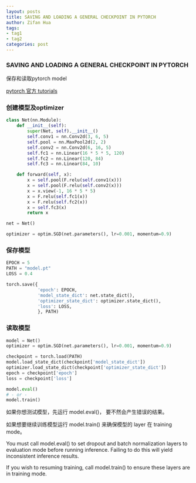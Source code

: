 ```yaml
---
layout: posts
title: SAVING AND LOADING A GENERAL CHECKPOINT IN PYTORCH
author: Zifan Hua
tags:
- tag1
- tag2
categories: post
---
```


### SAVING AND LOADING A GENERAL CHECKPOINT IN PYTORCH

保存和读取pytorch model

[pytorch 官方 tutorials](https://pytorch.org/tutorials/recipes/recipes/saving_and_loading_a_general_checkpoint.html)

### 创建模型及optimizer

```python
class Net(nn.Module):
    def __init__(self):
        super(Net, self).__init__()
        self.conv1 = nn.Conv2d(3, 6, 5)
        self.pool = nn.MaxPool2d(2, 2)
        self.conv2 = nn.Conv2d(6, 16, 5)
        self.fc1 = nn.Linear(16 * 5 * 5, 120)
        self.fc2 = nn.Linear(120, 84)
        self.fc3 = nn.Linear(84, 10)

    def forward(self, x):
        x = self.pool(F.relu(self.conv1(x)))
        x = self.pool(F.relu(self.conv2(x)))
        x = x.view(-1, 16 * 5 * 5)
        x = F.relu(self.fc1(x))
        x = F.relu(self.fc2(x))
        x = self.fc3(x)
        return x

net = Net()

optimizer = optim.SGD(net.parameters(), lr=0.001, momentum=0.9)
```

### 保存模型

```python
EPOCH = 5
PATH = "model.pt"
LOSS = 0.4

torch.save({
            'epoch': EPOCH,
            'model_state_dict': net.state_dict(),
            'optimizer_state_dict': optimizer.state_dict(),
            'loss': LOSS,
            }, PATH)
```

### 读取模型

```python
model = Net()
optimizer = optim.SGD(net.parameters(), lr=0.001, momentum=0.9)

checkpoint = torch.load(PATH)
model.load_state_dict(checkpoint['model_state_dict'])
optimizer.load_state_dict(checkpoint['optimizer_state_dict'])
epoch = checkpoint['epoch']
loss = checkpoint['loss']

model.eval()
# - or -
model.train()
```

如果你想测试模型，先运行 model.eval()， 要不然会产生错误的结果。

如果想要继续训练模型运行 model.train() 来确保模型的 layer 在 training mode。

You must call model.eval() to set dropout and batch normalization layers to evaluation mode before running inference. Failing to do this will yield inconsistent inference results.

If you wish to resuming training, call model.train() to ensure these layers are in training mode.